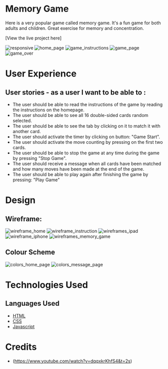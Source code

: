 # Memory Game
Here is a very popular game called memory game. It's a fun game for both adults and children. Great exercise for memory and concentration.

[View the live project here]


![responsive](assets/images/responsive.png)
![home_page](assets/images/home_page.png)
![game_instructions](assets/images/game_instruction.png)
![game_page](assets/images/game_page.png)
![game_over](assets/images/Game_over.png)

# User Experience 
## User stories - as a user I want to be able to :

- The user should be able to read the instructions of the game by reading the instructions on the homepage.
- The user should be able to see all 16 double-sided cards random selected.
- The user should be able to see the tab by clicking on it to match it with another card.
- The user should activate the timer by clicking on button: "Game Start".
- The user should activate the move counting by pressing on the first two cards.
- The user should be able to stop the game at any time during the game by pressing "Stop Game".
- The user should receive a message when all cards have been matched and how many moves have been made at the end of the game.
- The user should be able to play again after finishing the game by pressing: "Play Game"


# Design

## Wireframe:

![wireframe_home](assets/images/wireframe_home_page.png)
![wireframe_instruction](assets/images/wireframe_instruction.png)
![wireframes_ipad](assets/images/wireframe_ipad.png)
![wireframe_iphone](assets/images/wireframe_iphone.png)
![wireframes_memory_game](assets/images/wireframe_memory_game.png)

## Colour Scheme

![colors_home_page](assets/images/colors_home_page.png)
![colors_message_page](assets/images/colors_message_page.png)

# Technologies Used
## Languages Used
- [HTML](https://sv.wikipedia.org/wiki/HTML)
- [CSS](https://en.wikipedia.org/wiki/CSS)
- [Javascript](https://sv.wikipedia.org/wiki/Javascript)
# Credits

- (https://www.youtube.com/watch?v=dqqxkrKhfS4&t=2s)

